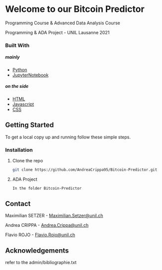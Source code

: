 


# Welcome to our Bitcoin Predictor
Programming Course &
Advanced Data Analysis Course

Programming & ADA Project - UNIL Lausanne 2021

### Built With 
##### mainly
* [Python](Python)
* [JupyterNotebook](JupyterNotebook)

##### on the side
* [HTML](HTLM)
* [Javascript](Javascript)
* [CSS](CSS)

<!-- GETTING STARTED -->
## Getting Started

To get a local copy up and running follow these simple steps.

### Installation

1. Clone the repo
   ```sh
   git clone https://github.com/AndreaCrippa95/Bitcoin-Predictor.git
   ```

2. ADA Project
   ```sh
   In the folder Bitcoin-Predictor
   ```


## Contact

Maximilian SETZER - 
Maximilian.Setzer@unil.ch

Andrea CRIPPA - 
Andrea.Crippa@unil.ch

Flavio ROJO - 
Flavio.Rojo@unil.ch

<!-- ACKNOWLEDGEMENTS -->
## Acknowledgements

refer to the admin/bibliographie.txt



